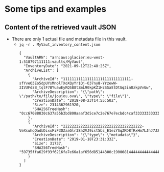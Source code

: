 # Some tips and examples

## Content of the retrieved vault JSON
* There are only 1 actual file and metadata file in this vault.
  * `jq -r . MyVaut_inventory_content.json`
    ~~~
    {
      "VaultARN": "arn:aws:glacier:eu-west-1:518797111111:vaults/MyVaut",
      "InventoryDate": "2021-09-12T22:48:25Z",
      "ArchiveList": [
        {
          "ArchiveId": "1111111111111111111111111111111-sfYveO3Eo5dpUYsMnolTXoXQyYr1Qj-O37ny8-YrzewW-3IVUFdzB_tqlF7BYuawEyRQSBUtZmL90kpKZ1HzSSa8lDtGq3in8zkpVvGw",
          "ArchiveDescription": "{\"path\": \"/path/to/file/joujou.ova\", \"type\": \"file\"}",
          "CreationDate": "2018-08-23T14:55:50Z",
          "Size": 2314362961920,
          "SHA256TreeHash": "0cc67088830c637a55b3bd800aaaf3d5ce7c2e767e7ecbdc4caf333333333333"
        },
        {
          "ArchiveId": "222222222222222222222222222222222222-VeXsuhqQadbDixxFiF3OZaaGlr38a2VJ9ist5bz_E1eiYSqZKD8fRxHm7LJhJ7JZ4NJDH552V3Cw9uinlYT9H4qOdWt6yAnpJGZYGA",
          "ArchiveDescription": "{\"type\": \"metadata\"}",
          "CreationDate": "2019-01-18T23:31:33Z",
          "Size": 31737,
          "SHA256TreeHash": "59735ffa629f93f6216fa7e66a1af656d85144300c190008144444444444444"
        }
      ]
    }
    ~~~
